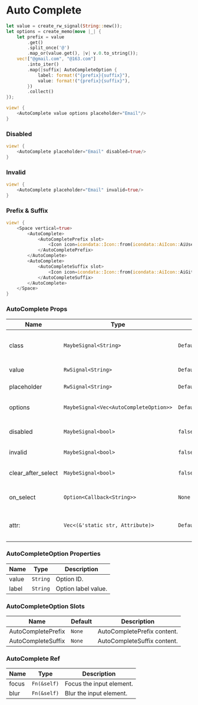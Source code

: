 # Auto Complete

```rust demo
let value = create_rw_signal(String::new());
let options = create_memo(move |_| {
    let prefix = value
        .get()
        .split_once('@')
        .map_or(value.get(), |v| v.0.to_string());
    vec!["@gmail.com", "@163.com"]
        .into_iter()
        .map(|suffix| AutoCompleteOption {
            label: format!("{prefix}{suffix}"),
            value: format!("{prefix}{suffix}"),
        })
        .collect()
});

view! {
    <AutoComplete value options placeholder="Email"/>
}
```

### Disabled

```rust demo
view! {
    <AutoComplete placeholder="Email" disabled=true/>
}
```

### Invalid

```rust demo
view! {
    <AutoComplete placeholder="Email" invalid=true/>
}
```

### Prefix & Suffix

```rust demo
view! {
    <Space vertical=true>
        <AutoComplete>
            <AutoCompletePrefix slot>
                <Icon icon=icondata::Icon::from(icondata::AiIcon::AiUserOutlined)/>
            </AutoCompletePrefix>
        </AutoComplete>
        <AutoComplete>
            <AutoCompleteSuffix slot>
                <Icon icon=icondata::Icon::from(icondata::AiIcon::AiGithubOutlined)/>
            </AutoCompleteSuffix>
        </AutoComplete>
    </Space>
}
```

### AutoComplete Props

| Name | Type | Default | Description |
| --- | --- | --- | --- |
| class | `MaybeSignal<String>` | `Default::default()` | Additional classes for the autocomplete element. |
| value | `RwSignal<String>` | `Default::default()` | Input of autocomplete. |
| placeholder | `RwSignal<String>` | `Default::default()` | Autocomplete's placeholder. |
| options | `MaybeSignal<Vec<AutoCompleteOption>>` | `Default::default()` | Options to autocomplete from. |
| disabled | `MaybeSignal<bool>` | `false` | Whether the input is disabled. |
| invalid | `MaybeSignal<bool>` | `false` | Whether the input is invalid. |
| clear_after_select | `MaybeSignal<bool>` | `false` | Whether to clear after selection. |
| on_select | `Option<Callback<String>>` | `None` | On select callback function. |
| attr: | `Vec<(&'static str, Attribute)>` | `Default::default()` | The dom attrs of the input element inside the component. |

### AutoCompleteOption Properties

| Name  | Type     | Description         |
| ----- | -------- | ------------------- |
| value | `String` | Option ID.          |
| label | `String` | Option label value. |

### AutoCompleteOption Slots

| Name               | Default | Description                 |
| ------------------ | ------- | --------------------------- |
| AutoCompletePrefix | `None`  | AutoCompletePrefix content. |
| AutoCompleteSuffix | `None`  | AutoCompleteSuffix content. |

### AutoComplete Ref

| Name  | Type        | Description              |
| ----- | ----------- | ------------------------ |
| focus | `Fn(&self)` | Focus the input element. |
| blur  | `Fn(&self)` | Blur the input element.  |
